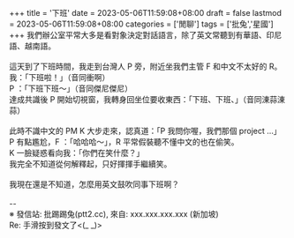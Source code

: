 +++
title = '下班'
date = 2023-05-06T11:59:08+08:00
draft = false
lastmod = 2023-05-06T11:59:08+08:00
categories = ['閒聊']
tags = ['批兔','星國']
+++
我們辦公室平常大多是看對象決定對話語言，除了英文常聽到有華語、印尼語、越南語。<br>
<br>
這天到了下班時間，我走到台灣人 P 旁，附近坐我們主管 F 和中文不太好的 R。<br>
我：「下班啦！」（音同衝啊）<br>
P ：「下班下班～」（音同傑尼傑尼）<br>
達成共識後 P 開始切視窗，我轉身回坐位要收東西：「下班、下班、」（音同涷蒜涷蒜）<br>
<br>
此時不識中文的 PM K 大步走來，認真道：「P 我問你喔，我們那個 project …」<br>
P 有點尷尬，F ：「哈哈哈～」，R 平常假裝聽不懂中文的也在偷笑。<br>
K 一臉疑惑看向我：「你們在笑什麼？」<br>
我完全不知道從何解釋起，只好揮揮手繼續笑。<br>
<br>
我現在還是不知道，怎麼用英文鼓吹同事下班啊？<br>
<br>
--<br>
※ 發信站: 批踢踢兔(ptt2.cc), 來自: xxx.xxx.xxx.xxx (新加坡)<br>
Re: 手滑按到發文了<(_ _)><br>
